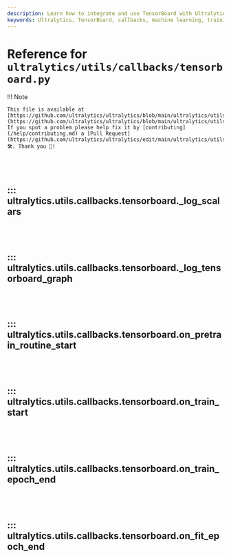 ```yaml
---
description: Learn how to integrate and use TensorBoard with Ultralytics for effective model training visualization.
keywords: Ultralytics, TensorBoard, callbacks, machine learning, training visualization, logging
---
```


# Reference for `ultralytics/utils/callbacks/tensorboard.py`

!!! Note

    This file is available at [https://github.com/ultralytics/ultralytics/blob/main/ultralytics/utils/callbacks/tensorboard.py](https://github.com/ultralytics/ultralytics/blob/main/ultralytics/utils/callbacks/tensorboard.py). If you spot a problem please help fix it by [contributing](/help/contributing.md) a [Pull Request](https://github.com/ultralytics/ultralytics/edit/main/ultralytics/utils/callbacks/tensorboard.py) 🛠️. Thank you 🙏!

<br><br>

## ::: ultralytics.utils.callbacks.tensorboard._log_scalars

<br><br>

## ::: ultralytics.utils.callbacks.tensorboard._log_tensorboard_graph

<br><br>

## ::: ultralytics.utils.callbacks.tensorboard.on_pretrain_routine_start

<br><br>

## ::: ultralytics.utils.callbacks.tensorboard.on_train_start

<br><br>

## ::: ultralytics.utils.callbacks.tensorboard.on_train_epoch_end

<br><br>

## ::: ultralytics.utils.callbacks.tensorboard.on_fit_epoch_end

<br><br>
